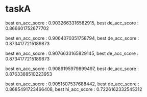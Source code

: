# taskA
best en_acc_socre : 0.9032663316582915, best de_acc_score : 0.866601752677702

best en_acc_socre : 0.9064070351758794, best de_acc_score : 0.8734177215189873

best en_acc_socre : 0.9076633165829145, best de_acc_score : 0.8734177215189873

best en_acc_socre : 0.9089195979899497, best de_acc_score : 0.8763388510223953

best en_acc_socre : 0.9051507537688442, best de_acc_score : 0.8685491723466408, best hi_acc_score : 0.7226162332545312

